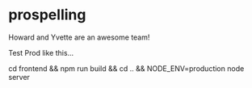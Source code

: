 # prospelling

Howard and Yvette are an awesome team!

Test Prod like this...

cd frontend && npm run build && cd .. && NODE_ENV=production node server
